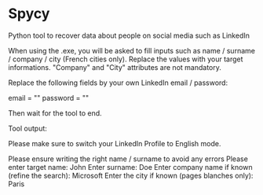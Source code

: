 # Spycy
Python tool to recover data about people on social media such as LinkedIn

When using the .exe, you will be asked to fill inputs such as name / surname / company / city (French cities only).
Replace the values with your target informations. "Company" and "City" attributes are not mandatory.

Replace the following fields by your own LinkedIn email / password:

email = ""
password = ""

Then wait for the tool to end.
  
Tool output:

Please make sure to switch your LinkedIn Profile to English mode.

Please ensure writing the right name / surname to avoid any errors
Please enter target name: John
Enter surname: Doe
Enter company name if known (refine the search): Microsoft
Enter the city if known (pages blanches only): Paris
